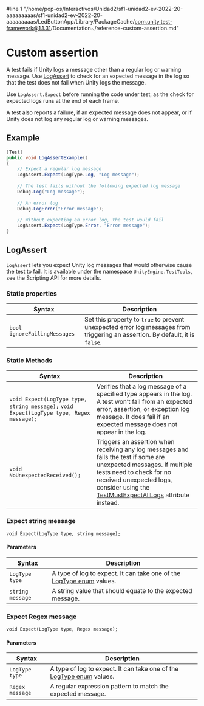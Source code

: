 #line 1 "/home/pop-os/Interactivos/Unidad2/sf1-unidad2-ev-2022-20-aaaaaaaaas/sf1-unidad2-ev-2022-20-aaaaaaaaas/LedButtonApp/Library/PackageCache/com.unity.test-framework@1.1.31/Documentation~/reference-custom-assertion.md"
# Custom assertion

A test fails if Unity logs a message other than a regular log or warning message. Use [LogAssert](#logassert) to check for an expected message in the log so that the test does not fail when Unity logs the message.

Use `LogAssert.Expect` before running the code under test, as the check for expected logs runs at the end of each frame.

A test also reports a failure, if an expected message does not appear, or if Unity does not log any regular log or warning messages.

## Example

```c#
[Test]
public void LogAssertExample()
{
    // Expect a regular log message
    LogAssert.Expect(LogType.Log, "Log message");
    
    // The test fails without the following expected log message     
    Debug.Log("Log message");
    
    // An error log
    Debug.LogError("Error message");
    
    // Without expecting an error log, the test would fail
    LogAssert.Expect(LogType.Error, "Error message");
}
```

## LogAssert

`LogAssert` lets you expect Unity log messages that would otherwise cause the test to fail. It is available under the namespace `UnityEngine.TestTools`, see the Scripting API for more details.

### Static properties

| Syntax                       | Description                                                  |
| ---------------------------- | ------------------------------------------------------------ |
| `bool ignoreFailingMessages` | Set this property to `true` to prevent unexpected error log messages from triggering an assertion. By default, it is `false`. |

### Static Methods

| Syntax                                                       | Description                                                  |
| ------------------------------------------------------------ | ------------------------------------------------------------ |
| `void Expect(LogType type, string message);` `void Expect(LogType type, Regex message);` | Verifies that a log message of a specified type appears in the log. A test won’t fail from an expected error, assertion, or exception log message. It does fail if an expected message does not appear in the log. |
| `void NoUnexpectedReceived();`                               | Triggers an assertion when receiving any log messages and fails the test if some are unexpected messages. If multiple tests need to check for no received unexpected logs, consider using the [TestMustExpectAllLogs](./reference-attribute-testmustexpectalllogs.md) attribute instead. |

### Expect string message

`void Expect(LogType type, string message);`

#### Parameters

| Syntax           | Description                                                  |
| ---------------- | ------------------------------------------------------------ |
| `LogType type`   | A type of log to expect. It can take one of the [LogType enum](https://docs.unity3d.com/ScriptReference/LogType.html) values. |
| `string message` | A string value that should equate to the expected message.   |

### Expect Regex message

`void Expect(LogType type, Regex message);`

#### Parameters

| Syntax          | Description                                                  |
| --------------- | ------------------------------------------------------------ |
| `LogType type`  | A type of log to expect. It can take one of the [LogType enum](https://docs.unity3d.com/ScriptReference/LogType.html) values. |
| `Regex message` | A regular expression pattern to match the expected message.  |
